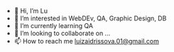 - 👋 Hi, I’m Lu
- 👀 I’m interested in WebDEv, QA, Graphic Design, DB
- 🌱 I’m currently learning QA
- 💞️ I’m looking to collaborate on ...
- 📫 How to reach me luizaidrissova.01@gmail.com

<!---
lu0lu/lu0lu is a ✨ special ✨ repository because its `README.md` (this file) appears on your GitHub profile.
You can click the Preview link to take a look at your changes.
--->
